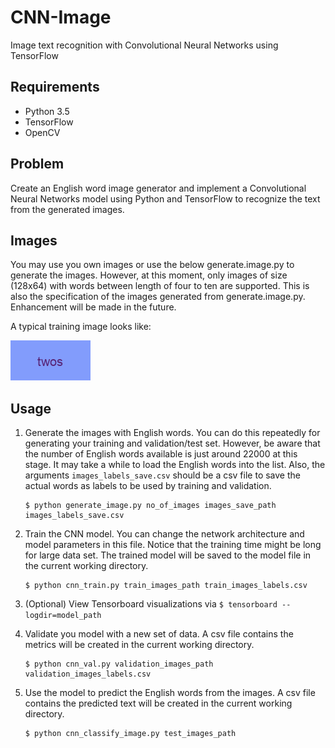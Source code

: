 # CNN-Image
Image text recognition with Convolutional Neural Networks using TensorFlow

## Requirements    
- Python 3.5  
- TensorFlow  
- OpenCV  

## Problem
Create an English word image generator and implement a Convolutional Neural Networks model using Python and TensorFlow to recognize the text from the generated images.

## Images
You may use you own images or use the below generate.image.py to generate the images. However, at this moment, only images of size (128x64) with words between length of four to ten are supported. This is also the specification of the images generated from generate.image.py. Enhancement will be made in the future. 

A typical training image looks like:

![alt text](training_pictures/0.png "Sample Image")


## Usage
1. Generate the images with English words. You can do this repeatedly for generating your training and validation/test set. However, be aware that the number of English words available is just around 22000 at this stage. It may take a while to load the English words into the list. Also, the arguments ```images_labels_save.csv``` should be a csv file to save the actual words as labels to be used by training and validation.

    ```
    $ python generate_image.py no_of_images images_save_path images_labels_save.csv 
    ```  
    
    
2. Train the CNN model. You can change the network architecture and model parameters in this file. Notice that the training time might be long for large data set. The trained model will be saved to the model file in the current working directory.

    ```
    $ python cnn_train.py train_images_path train_images_labels.csv
    ```  
    
     
3. (Optional) View Tensorboard visualizations via ```$ tensorboard --logdir=model_path``` 

     
4. Validate you model with a new set of data. A csv file contains the metrics will be created in the current working directory.

    ```
    $ python cnn_val.py validation_images_path validation_images_labels.csv
    ```  
    
    
5. Use the model to predict the English words from the images. A csv file contains the predicted text will be created in the current working directory.

    ```
    $ python cnn_classify_image.py test_images_path
    ```
 
